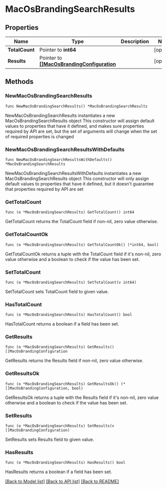 # MacOsBrandingSearchResults

## Properties

Name | Type | Description | Notes
------------ | ------------- | ------------- | -------------
**TotalCount** | Pointer to **int64** |  | [optional] 
**Results** | Pointer to [**[]MacOsBrandingConfiguration**](MacOsBrandingConfiguration.md) |  | [optional] 

## Methods

### NewMacOsBrandingSearchResults

`func NewMacOsBrandingSearchResults() *MacOsBrandingSearchResults`

NewMacOsBrandingSearchResults instantiates a new MacOsBrandingSearchResults object
This constructor will assign default values to properties that have it defined,
and makes sure properties required by API are set, but the set of arguments
will change when the set of required properties is changed

### NewMacOsBrandingSearchResultsWithDefaults

`func NewMacOsBrandingSearchResultsWithDefaults() *MacOsBrandingSearchResults`

NewMacOsBrandingSearchResultsWithDefaults instantiates a new MacOsBrandingSearchResults object
This constructor will only assign default values to properties that have it defined,
but it doesn't guarantee that properties required by API are set

### GetTotalCount

`func (o *MacOsBrandingSearchResults) GetTotalCount() int64`

GetTotalCount returns the TotalCount field if non-nil, zero value otherwise.

### GetTotalCountOk

`func (o *MacOsBrandingSearchResults) GetTotalCountOk() (*int64, bool)`

GetTotalCountOk returns a tuple with the TotalCount field if it's non-nil, zero value otherwise
and a boolean to check if the value has been set.

### SetTotalCount

`func (o *MacOsBrandingSearchResults) SetTotalCount(v int64)`

SetTotalCount sets TotalCount field to given value.

### HasTotalCount

`func (o *MacOsBrandingSearchResults) HasTotalCount() bool`

HasTotalCount returns a boolean if a field has been set.

### GetResults

`func (o *MacOsBrandingSearchResults) GetResults() []MacOsBrandingConfiguration`

GetResults returns the Results field if non-nil, zero value otherwise.

### GetResultsOk

`func (o *MacOsBrandingSearchResults) GetResultsOk() (*[]MacOsBrandingConfiguration, bool)`

GetResultsOk returns a tuple with the Results field if it's non-nil, zero value otherwise
and a boolean to check if the value has been set.

### SetResults

`func (o *MacOsBrandingSearchResults) SetResults(v []MacOsBrandingConfiguration)`

SetResults sets Results field to given value.

### HasResults

`func (o *MacOsBrandingSearchResults) HasResults() bool`

HasResults returns a boolean if a field has been set.


[[Back to Model list]](../README.md#documentation-for-models) [[Back to API list]](../README.md#documentation-for-api-endpoints) [[Back to README]](../README.md)


